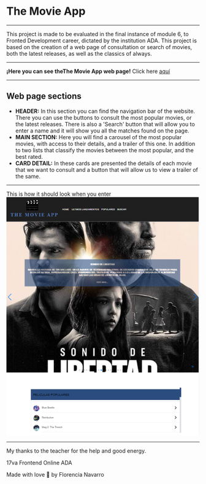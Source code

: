 # The Movie App

---

This project is made to be evaluated in the final instance of module 6, to Fronted Development career, dictated by the institution ADA. This project is based on the creation of a web page of consultation or search of movies, both the latest releases, as well as the classics of always.

---

**¡Here you can see theThe Movie App web page!** Click here [aquí]()

---

## Web page sections

- **HEADER:** In this section you can find the navigation bar of the website. There you can use the buttons to consult the most popular movies, or the latest releases. There is also a 'Search' button that will allow you to enter a name and it will show you all the matches found on the page.
- **MAIN SECTION:** Here you will find a carousel of the most popular movies, with access to their details, and a trailer of this one. In addition to two lists that classify the movies between the most popular, and the best rated.
- **CARD DETAIL:** In these cards are presented the details of each movie that we want to consult and a button that will allow us to view a trailer of the same.

---

This is how it should look when you enter
![Home page](</src/assets/img/Captura%20de%20pantalla%20(2).png>)

---

My thanks to the teacher for the help and good energy.

17va Frontend Online
ADA

Made with love 🖤 by Florencia Navarro
